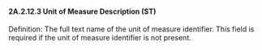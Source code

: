 #### 2A.2.12.3 Unit of Measure Description (ST)

Definition: The full text name of the unit of measure identifier. This field is required if the unit of measure identifier is not present.
